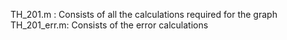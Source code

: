 TH_201.m : Consists of all the calculations required for the graph
TH_201_err.m: Consists of the error calculations
